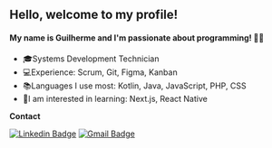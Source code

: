 ## Hello, welcome to my profile!

#### My name is Guilherme and I'm passionate about programming! 👨‍💻


- 🎓Systems Development Technician
- 💻Experience: Scrum, Git, Figma, Kanban
- 📚Languages I use most: Kotlin, Java, JavaScript, PHP, CSS
- 🎯I am interested in learning: Next.js, React Native


**Contact**

[![Linkedin Badge](https://img.shields.io/badge/-LinkedIn-blue?style=flat-square&logo=Linkedin&logoColor=white&link=https://www.linkedin.com/in/guilherme-cardoso-ferreria-8280111b1/)](https://www.linkedin.com/in/guilherme-cardoso-ferreria-8280111b1/)  [![Gmail Badge](https://img.shields.io/badge/-Gmail-c14438?style=flat-square&logo=Gmail&logoColor=white&link=mailtocardosof.gui@gmail.com)](mailto:cardosof.gui@gmail.com)  
